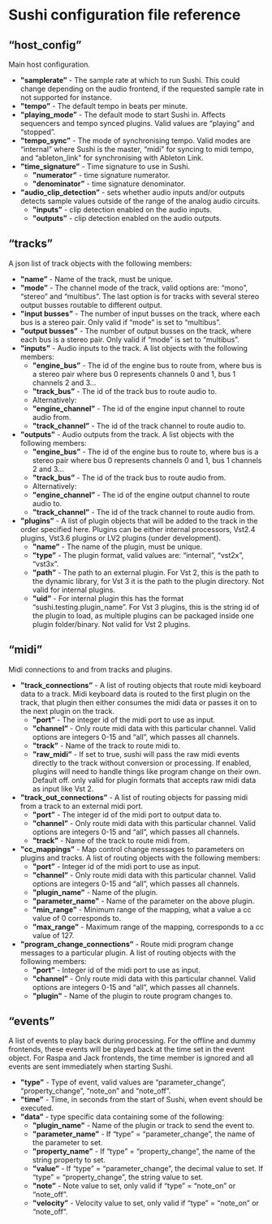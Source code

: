 # Sushi configuration file reference

## “host_config”
Main host configuration.
  * **"samplerate”** - The sample rate at which to run Sushi. This could change depending on the audio frontend, if the requested sample rate in not supported for instance.
  * **"tempo”** - The default tempo in beats per minute.
  * **"playing_mode”** - The default mode to start Sushi in. Affects sequencers and tempo synced plugins. Valid values are “playing” and “stopped”.
  * **"tempo_sync”** - The mode of synchronising tempo. Valid modes are “internal” where Sushi is the master, “midi” for syncing to midi tempo, and “ableton_link” for synchronising with Ableton Link.
  * **"time_signature”** - Time signature to use in Sushi.
      * **"numerator”** - time signature numerator.
      * **"denominator”** - time signature denominator.
  * **"audio_clip_detection”** - sets whether audio inputs and/or outputs detects sample values outside of the range of the analog audio circuits.
      * **"inputs”** - clip detection enabled on the audio inputs.
      * **"outputs”** - clip detection enabled on the audio outputs.

## “tracks”
A json list of track objects with the following members:
  * **"name”** - Name of the track, must be unique.
  * **"mode”** - The channel mode of the track, valid options are: “mono”, “stereo” and “multibus”. The last option is for tracks with several stereo output busses routable to different output.
  * **"input busses”** - The number of input busses on the track, where each bus is a stereo pair. Only valid if “mode” is set to “multibus”.
  * **"output busses”** - The number of output busses on the track, where each bus is a stereo pair. Only valid if “mode” is set to “multibus”.
  * **"inputs”** - Audio inputs to the track. A list objects with the following members:
      * **"engine_bus”** - The id of the engine bus to route from, where bus is a stereo pair where bus 0 represents channels 0 and 1, bus 1 channels 2 and 3…
      * **"track_bus”** - The id of the track bus to route audio to.
    *   Alternatively:
      * **"engine_channel”** - The id of the engine input channel to route audio from.
      * **"track_channel”** - The id of the track channel to route audio to.
  * **"outputs”** - Audio outputs from the track. A list objects with the following members:
      * **"engine_bus”** - The id of the engine bus to route to, where bus is a stereo pair where bus 0 represents channels 0 and 1, bus 1 channels 2 and 3…
      * **"track_bus”** - The id of the track bus to route audio from.
    *   Alternatively:
      * **"engine_channel”** - The id of the engine output channel to route audio to.
      * **"track_channel”** - The id of the track channel to route audio from.
  * **"plugins”** - A list of plugin objects that will be added to the track in the order specified here. Plugins can be either internal processors, Vst2.4 plugins, Vst3.6 plugins or LV2 plugins (under development).
      * **"name”** - The name of the plugin, must be unique.
      * **"type”** - The plugin format, valid values are: “internal”, “vst2x”, “vst3x”.
      * **"path”** - The path to an external plugin. For Vst 2, this is the path to the dynamic library, for Vst 3 it is the path to the plugin directory. Not valid for internal plugins.
      * **"uid”** - For internal plugin this has the format “sushi.testing.plugin_name”. For Vst 3 plugins, this is the string id of the plugin to load, as multiple plugins can be packaged inside one plugin folder/binary. Not valid for Vst 2 plugins.

## “midi”
Midi connections to and from tracks and plugins.
  * **"track_connections”** - A list of routing objects that route midi keyboard data to a track. Midi keyboard data is routed to the first plugin on the track, that plugin then either consumes the midi data or passes it on to the next plugin on the track.
      * **"port”** - The integer id of the midi port to use as input.
      * **"channel”** - Only route midi data with this particular channel. Valid options are integers 0-15 and “all”, which passes all channels.
      * **"track”** - Name of the track to route midi to.
      * **"raw_midi”** - If set to true, sushi will pass the raw midi events directly to the track without conversion or processing. If enabled, plugins will need to handle things like program change on their own. Default off. only valid for plugin formats that accepts raw midi data as input like Vst 2.
  * **"track_out_connections”** - A list of routing objects for passing midi from a track to an external midi port.
      * **"port”** - The integer id of the midi port to output data to.
      * **"channel”** - Only route midi data with this particular channel. Valid options are integers 0-15 and “all”, which passes all channels.
      * **"track”** - Name of the track to route midi from.
  * **"cc_mappings”** - Map control change messages to parameters on plugins and tracks. A list of routing objects with the following members:
      * **"port”** - Integer id of the midi port to use as input.
      * **"channel”** - Only route midi data with this particular channel. Valid options are integers 0-15 and “all”, which passes all channels.
      * **"plugin_name”** - Name of the plugin.
      * **"parameter_name”** - Name of the parameter on the above plugin.
      * **"min_range”** - Minimum range of the mapping, what a value a cc value of 0 corresponds to.
      * **"max_range”** - Maximum range of the mapping, corresponds to a cc value of 127.
  * **"program_change_connections”** - Route midi program change messages to a particular plugin. A list of routing objects with the following members:
      * **"port”** - Integer id of the midi port to use as input.
      * **"channel”** - Only route midi data with this particular channel. Valid options are integers 0-15 and “all”, which passes all channels.
      * **"plugin”** - Name of the plugin to route program changes to.

## “events”
A list of events to play back during processing. For the offline and dummy frontends, these events will be played back at the time set in the event object. For Raspa and Jack frontends, the time member is ignored and all events are sent immediately when starting Sushi.
  * **"type”** - Type of event, valid values are “parameter_change”, “property_change”, “note_on” and “note_off”.
  * **"time”** - Time, in seconds from the start of Sushi, when event should be executed.
  * **"data”** - type specific data containing some of the following:
      * **"plugin_name”** - Name of the plugin or track to send the event to.
      * **"parameter_name”** - If “type” = “parameter_change”, the name of the parameter to set.
      * **"property_name”** - If “type” = “property_change”, the name of the string property to set.
      * **"value”** - If “type” = “parameter_change”, the decimal value to set. If “type” = “property_change”, the string value to set.
      * **"note”** - Note value to set, only valid if “type” = “note_on” or “note_off”.
      * **"velocity”** - Velocity value to set, only valid if “type” = “note_on” or “note_off”.